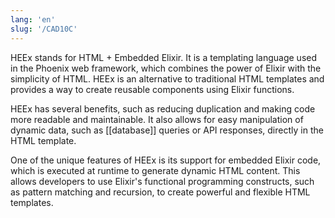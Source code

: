 ```yaml
---
lang: 'en'
slug: '/CAD10C'
---
```


HEEx stands for HTML + Embedded Elixir. It is a templating language used in the Phoenix web framework, which combines the power of Elixir with the simplicity of HTML. HEEx is an alternative to traditional HTML templates and provides a way to create reusable components using Elixir functions.

HEEx has several benefits, such as reducing duplication and making code more readable and maintainable. It also allows for easy manipulation of dynamic data, such as [[database]] queries or API responses, directly in the HTML template.

One of the unique features of HEEx is its support for embedded Elixir code, which is executed at runtime to generate dynamic HTML content. This allows developers to use Elixir's functional programming constructs, such as pattern matching and recursion, to create powerful and flexible HTML templates.

